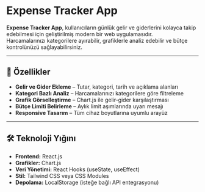# Expense Tracker App

**Expense Tracker App**, kullanıcıların günlük gelir ve giderlerini kolayca takip edebilmesi için geliştirilmiş modern bir web uygulamasıdır.  
Harcamalarınızı kategorilere ayırabilir, grafiklerle analiz edebilir ve bütçe kontrolünüzü sağlayabilirsiniz.

---

## 🚀 Özellikler
- **Gelir ve Gider Ekleme** – Tutar, kategori, tarih ve açıklama alanları
- **Kategori Bazlı Analiz** – Harcamalarınızı kategorilere göre filtreleme
- **Grafik Görselleştirme** – Chart.js ile gelir-gider karşılaştırması
- **Bütçe Limiti Belirleme** – Aylık limit aşımlarında uyarı mesajı
- **Responsive Tasarım** – Tüm cihaz boyutlarına uyumlu arayüz

---

## 🛠️ Teknoloji Yığını
- **Frontend:** React.js  
- **Grafikler:** Chart.js  
- **Veri Yönetimi:** React Hooks (useState, useEffect)  
- **Stil:** Tailwind CSS veya CSS Modules  
- **Depolama:** LocalStorage (isteğe bağlı API entegrasyonu)
